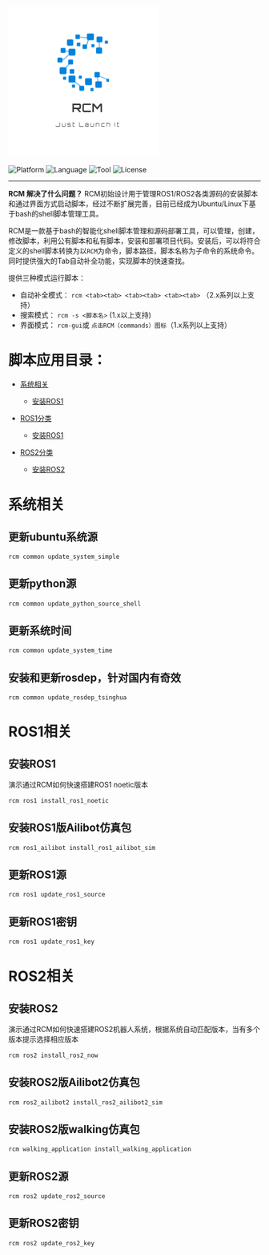 ![logo](commands.png)


![Platform](http://img.shields.io/badge/platform-linux-blue.svg?style=flat)
![Language](http://img.shields.io/badge/language-bash-brightgreen.svg?style=flat)
![Tool](http://img.shields.io/badge/tool-shell-orange.svg?style=flat)
![License](http://img.shields.io/badge/license-MIT-red.svg?style=flat)

---

**RCM 解决了什么问题？** RCM初始设计用于管理ROS1/ROS2各类源码的安装脚本和通过界面方式启动脚本，经过不断扩展完善，目前已经成为Ubuntu/Linux下基于bash的shell脚本管理工具。

RCM是一款基于bash的智能化shell脚本管理和源码部署工具，可以管理，创建，修改脚本，利用公有脚本和私有脚本，安装和部署项目代码。安装后，可以将符合定义的shell脚本转换为以`RCM`为命令，脚本路径，脚本名称为子命令的系统命令。同时提供强大的Tab自动补全功能，实现脚本的快速查找。


提供三种模式运行脚本：

- 自动补全模式： `rcm <tab><tab> <tab><tab> <tab><tab>` （2.x系列以上支持）
- 搜索模式： `rcm -s <脚本名>` (1.x以上支持)
- 界面模式： `rcm-gui`或 `点击RCM（commands）图标`（1.x系列以上支持）


# 脚本应用目录：

- [系统相关](#系统相关)
    - [安装ROS1](#安装ROS1)

- [ROS1分类](#ROS1)
    - [安装ROS1](#安装ROS1)

- [ROS2分类](#ROS2)
    - [安装ROS2](#安装ROS2)


# 系统相关


## 更新ubuntu系统源

```sh
rcm common update_system_simple
```

## 更新python源

```sh
rcm common update_python_source_shell
```

## 更新系统时间

```sh
rcm common update_system_time
```

## 安装和更新rosdep，针对国内有奇效

```
rcm common update_rosdep_tsinghua
```

# ROS1相关


## 安装ROS1

演示通过RCM如何快速搭建ROS1 noetic版本

```sh
rcm ros1 install_ros1_noetic
```

## 安装ROS1版Ailibot仿真包

```sh
rcm ros1_ailibot install_ros1_ailibot_sim
```

## 更新ROS1源

```sh
rcm ros1 update_ros1_source
```

## 更新ROS1密钥

```sh
rcm ros1 update_ros1_key
```


# ROS2相关

## 安装ROS2

演示通过RCM如何快速搭建ROS2机器人系统，根据系统自动匹配版本，当有多个版本提示选择相应版本

```sh
rcm ros2 install_ros2_now
```

## 安装ROS2版Ailibot2仿真包

```sh
rcm ros2_ailibot2 install_ros2_ailibot2_sim
```

## 安装ROS2版walking仿真包

```sh
rcm walking_application install_walking_application
```

## 更新ROS2源

```sh
rcm ros2 update_ros2_source
```

## 更新ROS2密钥

```sh
rcm ros2 update_ros2_key
```

